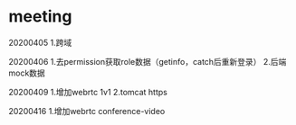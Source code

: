 # meeting

20200405
1.跨域

20200406
1.去permission获取role数据（getinfo，catch后重新登录）
2.后端mock数据

20200409
1.增加webrtc 1v1
2.tomcat https

20200416
1.增加webrtc conference-video

